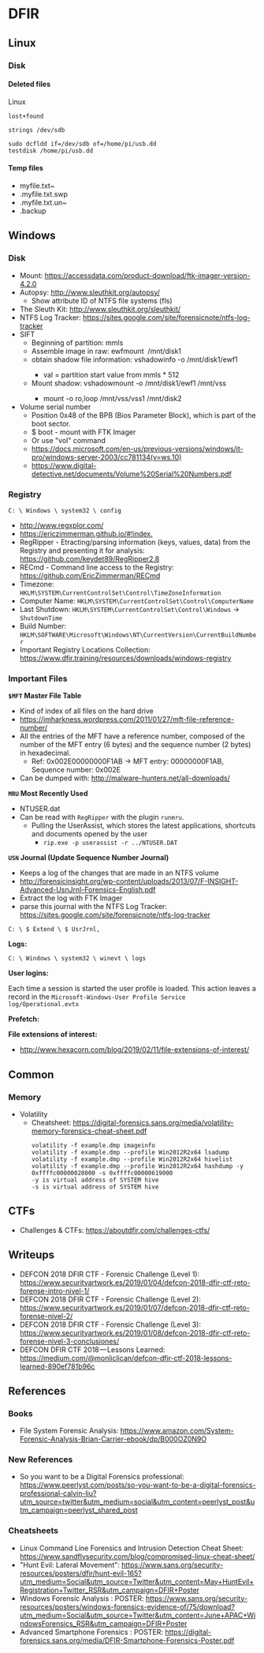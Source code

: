 # DFIR

## Linux 

### Disk 

#### Deleted files

Linux
```
lost+found
```
```
strings /dev/sdb
```
```
sudo dcfldd if=/dev/sdb of=/home/pi/usb.dd
testdisk /home/pi/usb.dd
```

#### Temp files 

- myfile.txt~
- .myfile.txt.swp
- .myfile.txt.un~
- .backup

## Windows 

### Disk

- Mount: <https://accessdata.com/product-download/ftk-imager-version-4.2.0>
- Autopsy: <http://www.sleuthkit.org/autopsy/>
  - Show attribute ID of NTFS file systems (fls)
- The Sleuth Kit: <http://www.sleuthkit.org/sleuthkit/>
- NTFS Log Tracker: <https://sites.google.com/site/forensicnote/ntfs-log-tracker>
- SIFT
  - Beginning of partition: mmls <image>
  - Assemble image in raw: ewfmount <image> /mnt/disk1
  - obtain shadow file information: vshadowinfo -o <val> /mnt/disk1/ewf1
    - val = partition start value from mmls * 512
  - Mount shadow: vshadowmount -o <val>  /mnt/disk1/ewf1 /mnt/vss
    - mount -o ro,loop /mnt/vss/vss1 /mnt/disk2
- Volume serial number
  - Position 0x48 of the BPB (Bios Parameter Block), which is part of the boot sector.
  - $ boot - mount with FTK Imager
  - Or use "vol" command
  - <https://docs.microsoft.com/en-us/previous-versions/windows/it-pro/windows-server-2003/cc781134(v=ws.10)>
  - <https://www.digital-detective.net/documents/Volume%20Serial%20Numbers.pdf>

### Registry

```
C: \ Windows \ system32 \ config
```

- <http://www.regxplor.com/>
- <https://ericzimmerman.github.io/#!index.>
- RegRipper - Etracting/parsing information (keys, values, data) from the Registry and presenting it for analysis: <https://github.com/keydet89/RegRipper2.8>
- RECmd - Command line access to the Registry: <https://github.com/EricZimmerman/RECmd>
- Timezone: `HKLM\SYSTEM\CurrentControlSet\Control\TimeZoneInformation`
- Computer Name: `HKLM\SYSTEM\CurrentControlSet\Control\ComputerName`
- Last Shutdown: `HKLM\SYSTEM\CurrentControlSet\Control\Windows` -> `ShutdownTime`
- Build Number:  `HKLM\SOFTWARE\Microsoft\Windows\NT\CurrentVersion\CurrentBuildNumber`
- Important Registry Locations Collection: <https://www.dfir.training/resources/downloads/windows-registry>

### Important Files

**`$MFT` Master File Table**

- Kind of index of all files on the hard drive
- <https://jmharkness.wordpress.com/2011/01/27/mft-file-reference-number/>
- All the entries of the MFT have a reference number, composed of the number of the MFT entry (6 bytes) and the sequence number (2 bytes) in hexadecimal.
  - Ref: 0x002E00000000F1AB -> MFT entry: 00000000F1AB, Sequence number: 0x002E
- Can be dumped with: <http://malware-hunters.net/all-downloads/>

**`MRU` Most Recently Used**

- NTUSER.dat
- Can be read with `RegRipper` with the plugin `runmru`.
  - Pulling the UserAssist, which stores the latest applications, shortcuts and documents opened by the user
    - `rip.exe -p userassist -r ../NTUSER.DAT`

**`USN` Journal (Update Sequence Number Journal)**

- Keeps a log of the changes that are made in an NTFS volume
- <http://forensicinsight.org/wp-content/uploads/2013/07/F-INSIGHT-Advanced-UsnJrnl-Forensics-English.pdf>
- Extract the log with FTK Imager
- parse this journal with the NTFS Log Tracker: <https://sites.google.com/site/forensicnote/ntfs-log-tracker>

```
C: \ $ Extend \ $ UsrJrnl,
```

**Logs:**

```
C: \ Windows \ system32 \ winevt \ logs
```

**User logins:**

Each time a session is started the user profile is loaded. This action leaves a record in the `Microsoft-Windows-User Profile Service log/Operational.evtx`

**Prefetch:**

**File extensions of interest:**

- <http://www.hexacorn.com/blog/2019/02/11/file-extensions-of-interest/>

## Common 

### Memory 

- Volatility 
  - Cheatsheet: <https://digital-forensics.sans.org/media/volatility-memory-forensics-cheat-sheet.pdf>
    ```
    volatility -f example.dmp imageinfo
    volatility -f example.dmp --profile Win2012R2x64 lsadump
    volatility -f example.dmp --profile Win2012R2x64 hivelist 
    volatility -f example.dmp --profile Win2012R2x64 hashdump -y 0xffffc00000028000 -s 0xffffc00000619000 
    -y is virtual address of SYSTEM hive
    -s is virtual address of SYSTEM hive
    ```

## CTFs

- Challenges & CTFs: <https://aboutdfir.com/challenges-ctfs/>

## Writeups

- DEFCON 2018 DFIR CTF - Forensic Challenge (Level 1): <https://www.securityartwork.es/2019/01/04/defcon-2018-dfir-ctf-reto-forense-intro-nivel-1/>
- DEFCON 2018 DFIR CTF - Forensic Challenge (Level 2): <https://www.securityartwork.es/2019/01/07/defcon-2018-dfir-ctf-reto-forense-nivel-2/>
- DEFCON 2018 DFIR CTF - Forensic Challenge (Level 3): <https://www.securityartwork.es/2019/01/08/defcon-2018-dfir-ctf-reto-forense-nivel-3-conclusiones/>
- DEFCON DFIR CTF 2018 — Lessons Learned: <https://medium.com/@monliclican/defcon-dfir-ctf-2018-lessons-learned-890ef781b96c>

## References

### Books

- File System Forensic Analysis: <https://www.amazon.com/System-Forensic-Analysis-Brian-Carrier-ebook/dp/B000OZ0N9O>

### New References

- So you want to be a Digital Forensics professional: <https://www.peerlyst.com/posts/so-you-want-to-be-a-digital-forensics-professional-calvin-liu?utm_source=twitter&utm_medium=social&utm_content=peerlyst_post&utm_campaign=peerlyst_shared_post>

### Cheatsheets

- Linux Command Line Forensics and Intrusion Detection Cheat Sheet: <https://www.sandflysecurity.com/blog/compromised-linux-cheat-sheet/>
- "Hunt Evil: Lateral Movement": <https://www.sans.org/security-resources/posters/dfir/hunt-evil-165?utm_medium=Social&utm_source=Twitter&utm_content=May+HuntEvil+Registration+Twitter_RSR&utm_campaign=DFIR+Poster>
- Windows Forensic Analysis : POSTER: <https://www.sans.org/security-resources/posters/windows-forensics-evidence-of/75/download?utm_medium=Social&utm_source=Twitter&utm_content=June+APAC+WindowsForensics_RSR&utm_campaign=DFIR+Poster>
- Advanced Smartphone Forensics : POSTER: <https://digital-forensics.sans.org/media/DFIR-Smartphone-Forensics-Poster.pdf>
